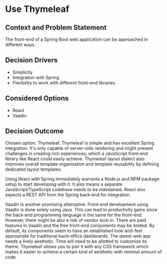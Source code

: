 # Use Thymeleaf

## Context and Problem Statement

The front-end of a Spring Boot web application can be approached in different ways.

## Decision Drivers

- Simplicity
- Integration with Spring
- Flexibility to work with different front-end libraries

## Considered Options

- React
- Vaadin

## Decision Outcome

Chosen option: Thymeleaf. Thymeleaf is simple and has excellent Spring integration. It's only capable of server-side
rendering and might present challenges in creating rich experiences; which a JavaScript front-end library like React
could easily achieve. Thymeleaf layout dialect also improves overall template organization and template reusability by
defining dedicated layout templates.

Using React with Spring immediately warrants a Node.js and NPM package setup to start developing with it. It also means
a separate JavaScript/TypeScript codebase needs to be maintained. React also expects a REST API from the Spring back-end
for integration.

Vaadin is another promising alternative. Front-end development using Vaadin is done solely using Java. This can lead to
productivity gains since the back-end programming language is the same for the front-end. However, there might be also a
risk of vendor lock-in. There are paid features in Vaadin and the free front-end components may be limited. By default,
its components seem to have an established look-and-feel appropriate for traditional back-office dashboards. The qwest
web app needs a lively aesthetic. Time will need to be allotted to customize its theme. Thymeleaf allows you to pair it
with any CSS framework which makes it easier to achieve a certain kind of aesthetic with minimal amount of code.
